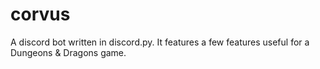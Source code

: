 # corvus
A discord bot written in discord.py. It features a few features useful for a Dungeons &amp; Dragons game.
